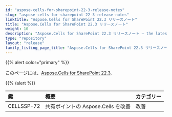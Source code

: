 ```yaml
---
id: "aspose-cells-for-sharepoint-22-3-release-notes"
slug: "aspose-cells-for-sharepoint-22-3-release-notes"
linktitle: "Aspose.Cells for SharePoint 22.3 リリースノート"
title: "Aspose.Cells for SharePoint 22.3 リリースノート"
weight: 10
description: "Aspose.Cells for SharePoint 22.3 リリースノート – the latest updates and fixes."
type: "repository"
layout: "release"
family_listing_page_title: "Aspose.Cells for SharePoint 22.3 リリースノート"
---
```

{{% alert color="primary" %}} 

このページには、[Aspose.Cells for SharePoint 22.3](https://releases.aspose.com/cells/sharepoint/new-releases/aspose.cells-for-sharepoint-22.3/).

{{% /alert %}} 

|**鍵**|**概要**|**カテゴリー**|
|:- |:- |:- |
|CELLSSP-72|共有ポイントの Aspose.Cells を改善|改善|

